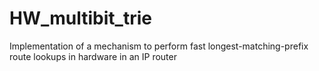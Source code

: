 # HW_multibit_trie

Implementation of a mechanism to perform fast longest-matching-prefix route lookups in hardware in an IP router
